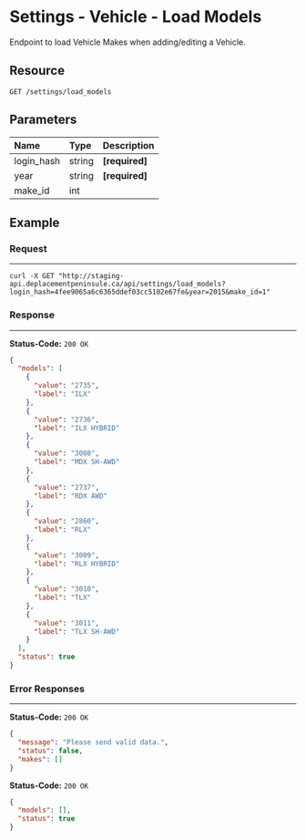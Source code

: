 # Settings - Vehicle - Load Models

Endpoint to load Vehicle Makes when adding/editing a Vehicle.

## Resource

```
GET /settings/load_models
```

## Parameters


Name              	| Type   	| Description
:------------------|:----------	|:--------------------
login_hash			|string		|**[required]** <user hash key>
year  |string|**[required]**
make_id | int|


## Example

### Request
***

```curl
curl -X GET "http://staging-api.deplacementpeninsule.ca/api/settings/load_models?login_hash=4fee9065a6c6365ddef03cc5102e67fe&year=2015&make_id=1"
```

### Response
***

**Status-Code:** ```200 OK```

```json
{
  "models": [
    {
      "value": "2735",
      "label": "ILX"
    },
    {
      "value": "2736",
      "label": "ILX HYBRID"
    },
    {
      "value": "3008",
      "label": "MDX SH-AWD"
    },
    {
      "value": "2737",
      "label": "RDX AWD"
    },
    {
      "value": "2860",
      "label": "RLX"
    },
    {
      "value": "3009",
      "label": "RLX HYBRID"
    },
    {
      "value": "3010",
      "label": "TLX"
    },
    {
      "value": "3011",
      "label": "TLX SH-AWD"
    }
  ],
  "status": true
}
```


### Error Responses
***

**Status-Code:** ```200 OK```


```json
{
  "message": "Please send valid data.",
  "status": false,
  "makes": []
}
```


**Status-Code:** ```200 OK```


```json
{
  "models": [],
  "status": true
}
```
